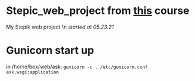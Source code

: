 # Stepic_web_project from [this](https://stepik.org/course/154/info) course
My Stepik web project \n
_started at 05.23.21_
# Gunicorn start up
in /home/box/web/ask: ```gunicorn -c ../etc/gunicorn.conf ask.wsgi:application```
